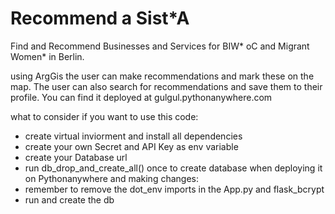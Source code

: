 # Recommend a Sist*A

Find and Recommend Businesses and Services for BIW&ast; oC and Migrant Women&ast; in Berlin.

using ArgGis the user can make recommendations and mark these on the map. 
The user can also search for recommendations and save them to their profile.
You can find it deployed at gulgul.pythonanywhere.com

what to consider if you want to use this code:
- create virtual inviorment and install all dependencies
- create your own Secret and API Key as env variable
- create your Database url 
- run db_drop_and_create_all() once to create database
when deploying it on Pythonanywhere and making changes:
- remember to remove the dot_env imports in the App.py and flask_bcrypt
- run and create the db



